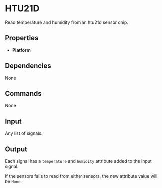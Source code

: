 HTU21D
======

Read temperature and humidity from an htu21d sensor chip.

Properties
----------
* **Platform**

Dependencies
------------
None

Commands
--------
None

Input
-----
Any list of signals.

Output
------
Each signal has a `temperature` and `humidity` attribute added to the input signal.

If the sensors fails to read from either sensors, the new attribute value will be `None`.
